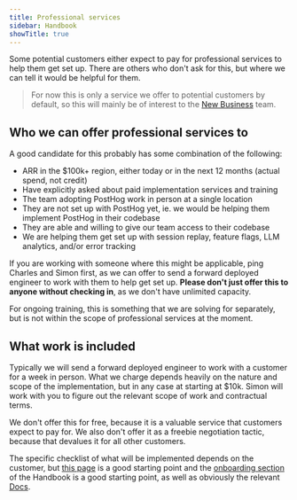 ```yaml
---
title: Professional services
sidebar: Handbook
showTitle: true
---
```


Some potential customers either expect to pay for professional services to help them get set up. There are others who don't ask for this, but where we can tell it would be helpful for them. 

> For now this is only a service we offer to potential customers by default, so this will mainly be of interest to the [New Business](/teams/sales-cs) team.

## Who we can offer professional services to

A good candidate for this probably has some combination of the following:

- ARR in the $100k+ region, either today or in the next 12 months (actual spend, not credit)
- Have explicitly asked about paid implementation services and training
- The team adopting PostHog work in person at a single location
- They are not set up with PostHog yet, ie. we would be helping them implement PostHog in their codebase
- They are able and willing to give our team access to their codebase
- We are helping them get set up with session replay, feature flags, LLM analytics, and/or error tracking

If you are working with someone where this might be applicable, ping Charles and Simon first, as we can offer to send a forward deployed engineer to work with them to help get set up. **Please don't just offer this to anyone without checking in**, as we don't have unlimited capacity. 

For ongoing training, this is something that we are solving for separately, but is not within the scope of professional services at the moment. 

## What work is included

Typically we will send a forward deployed engineer to work with a customer for a week in person. What we charge depends heavily on the nature and scope of the implementation, but in any case at starting at $10k. Simon will work with you to figure out the relevant scope of work and contractual terms. 

We don't offer this for free, because it is a valuable service that customers expect to pay for. We also don't offer it as a freebie negotiation tactic, because that devalues it for all other customers. 

The specific checklist of what will be implemented depends on the customer, but [this page](https://posthog.com/handbook/cs-and-onboarding/health-checks) is a good starting point and the [onboarding section](https://posthog.com/handbook/onboarding/onboarding-program) of the Handbook is a good starting point, as well as obviously the relevant [Docs](/docs). 
